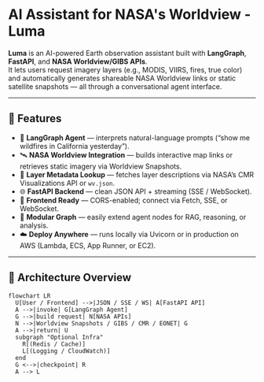 # AI Assistant for NASA's Worldview - Luma

**Luma** is an AI-powered Earth observation assistant built with **LangGraph**, **FastAPI**, and **NASA Worldview/GIBS APIs**.  
It lets users request imagery layers (e.g., MODIS, VIIRS, fires, true color) and automatically generates shareable NASA Worldview links or static satellite snapshots — all through a conversational agent interface.

---

## 🚀 Features

- 🤖 **LangGraph Agent** — interprets natural-language prompts (“show me wildfires in California yesterday”).
- 🛰️ **NASA Worldview Integration** — builds interactive map links or retrieves static imagery via Worldview Snapshots.
- 📡 **Layer Metadata Lookup** — fetches layer descriptions via NASA’s CMR Visualizations API or `wv.json`.
- 🌐 **FastAPI Backend** — clean JSON API + streaming (SSE / WebSocket).
- 🔌 **Frontend Ready** — CORS-enabled; connect via Fetch, SSE, or WebSocket.
- 🧠 **Modular Graph** — easily extend agent nodes for RAG, reasoning, or analysis.
- ☁️ **Deploy Anywhere** — runs locally via Uvicorn or in production on AWS (Lambda, ECS, App Runner, or EC2).

---

## 🧩 Architecture Overview

```mermaid
flowchart LR
  U[User / Frontend] -->|JSON / SSE / WS| A[FastAPI API]
  A -->|invoke| G[LangGraph Agent]
  G -->|build request| N[NASA APIs]
  N -->|Worldview Snapshots / GIBS / CMR / EONET| G
  A -->|return| U
  subgraph "Optional Infra"
    R[(Redis / Cache)]
    L[(Logging / CloudWatch)]
  end
  G <-->|checkpoint| R
  A --> L
